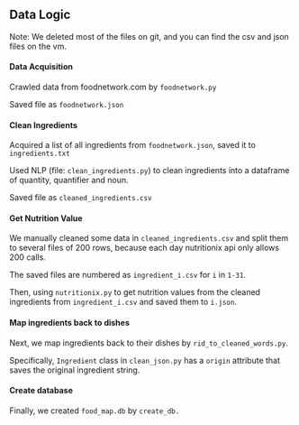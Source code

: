 ## Data Logic

Note: We deleted most of the files on git, and you can find the csv and json files on the vm.


#### Data Acquisition

Crawled data from foodnetwork.com by `foodnetwork.py`

Saved file as `foodnetwork.json`

#### Clean Ingredients

Acquired a list of all ingredients from `foodnetwork.json`, saved it to `ingredients.txt`

Used NLP (file: `clean_ingredients.py`) to clean ingredients into a dataframe of quantity, quantifier and noun.

Saved file as `cleaned_ingredients.csv`

#### Get Nutrition Value

We manually cleaned some data in  `cleaned_ingredients.csv` and split them to several files of 200 rows, because each day nutritionix api only allows 200 calls.

The saved files are numbered as `ingredient_i.csv` for `i` in `1-31`.

Then, using `nutritionix.py` to get nutrition values from the cleaned ingredients from `ingredient_i.csv` and saved them to `i.json`.

#### Map ingredients back to dishes

Next, we map ingredients back to their dishes by `rid_to_cleaned_words.py`. 

Specifically, `Ingredient` class in `clean_json.py` has a `origin` attribute that saves the original ingredient string.

#### Create database

Finally, we created `food_map.db` by `create_db.`

